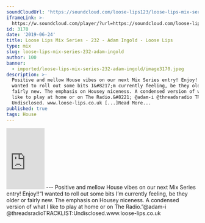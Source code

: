 ```yaml
---
soundCloudUrl: 'https://soundcloud.com/loose-lips123/loose-lips-mix-series-232-adam-ingold'
iframeLink: >-
  https://w.soundcloud.com/player/?url=https://soundcloud.com/loose-lips123/loose-lips-mix-series-232-adam-ingold&color=00aabb&auto_play=false&hide_related=false&show_comments=true&show_user=true&show_reposts=false
id: 3170
date: '2019-06-24'
title: Loose Lips Mix Series - 232 - Adam Ingold - Loose Lips
type: mix
slug: loose-lips-mix-series-232-adam-ingold
author: 100
banner:
  - imported/loose-lips-mix-series-232-adam-ingold/image3170.jpeg
description: >-
  Positive and mellow House vibes on our next Mix Series entry! Enjoy!! &#8220;I
  wanted to roll out some bits I&#8217;m currently feeling, be they older or
  fairly new. The emphasis on Housey niceness. A condensed version of what I
  like to play at home or on The Radio.&#8221; @adam-i @threadsradio TRACKLIST:
  Undisclosed. www.loose-lips.co.uk [...]Read More...
published: true
tags: House
---
```

<iframe id="sc-widget" title="title" width="100" height="160" scrolling="no" frameborder="yes" allow="autoplay" src="https://w.soundcloud.com/player/?url=https://soundcloud.com/loose-lips123/loose-lips-mix-series-232-adam-ingold&amp;color=00aabb&amp;auto_play=false&amp;hide_related=false&amp;show_comments=true&amp;show_user=true&amp;show_reposts=false"></iframe>
---
Positive and mellow House vibes on our next Mix Series entry! Enjoy!!“I wanted to roll out some bits I’m currently feeling, be they older or fairly new. The emphasis on Housey niceness. A condensed version of what I like to play at home or on The Radio.”@adam-i @threadsradioTRACKLIST:Undisclosed.www.loose-lips.co.uk